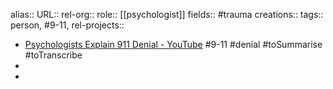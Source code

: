 alias::
URL::
rel-org::
role:: [[psychologist]]
fields:: #trauma
creations::
tags:: person, #9-11,
rel-projects::

- [Psychologists Explain 911 Denial - YouTube](https://www.youtube.com/watch?v=pGbEJ3pXwWM) #9-11 #denial #toSummarise #toTranscribe
-
-
